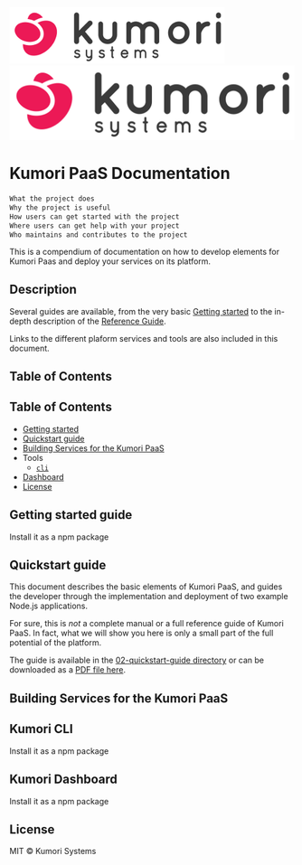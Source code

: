 ![Kumori Logo](assets/_kumori_logo_with_name_mini.png?raw=true)
![Kumori Logo](assets/_kumori_logo_with_name.png?raw=true)

# Kumori PaaS Documentation


    What the project does
    Why the project is useful
    How users can get started with the project
    Where users can get help with your project
    Who maintains and contributes to the project



This is a compendium of documentation on how to develop elements for Kumori Paas
and deploy your services on its platform.

## Description

Several guides are available, from the very basic [Getting started]() to the
in-depth description of the [Reference Guide]().

Links to the different plaform services and tools are also included in this
document.


## Table of Contents

## Table of Contents

* [Getting started](#getting-started-guide)
* [Quickstart guide](#quickstart-guide)
* [Building Services for the Kumori PaaS](#building-services-for-the-kumori-paas)
* Tools
  * [`cli`](#kumori-cli)
* [Dashboard](#kumori-dashboard)
* [License](#license)

## Getting started guide

Install it as a npm package

## Quickstart guide

This document describes the basic elements of Kumori PaaS, and guides the
developer through the implementation and deployment of two example Node.js
applications.

For sure, this is *not* a complete manual or a full reference guide of Kumori
PaaS. In fact, what we will show you here is only a small part of the full
potential of the platform.

The guide is available in the [02-quickstart-guide directory](02-quickstart-guide/README.adoc)
or can be downloaded as a [PDF file here](02-quickstart-guide/README.pdf).


## Building Services for the Kumori PaaS



## Kumori CLI

Install it as a npm package

## Kumori Dashboard

Install it as a npm package


## License

MIT © Kumori Systems
